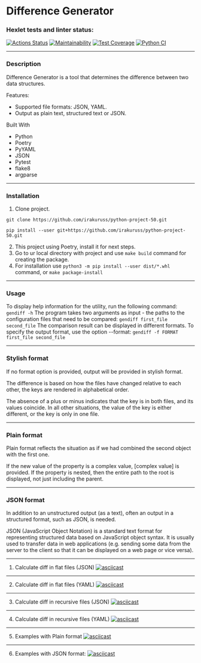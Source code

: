 # Difference Generator

### Hexlet tests and linter status:
[![Actions Status](https://github.com/irakuruss/python-project-50/workflows/hexlet-check/badge.svg)](https://github.com/irakuruss/python-project-50/actions)
[![Maintainability](https://api.codeclimate.com/v1/badges/3f10fbe2a4cc417ffd52/maintainability)](https://codeclimate.com/github/irakuruss/python-project-50/maintainability)
[![Test Coverage](https://api.codeclimate.com/v1/badges/3f10fbe2a4cc417ffd52/test_coverage)](https://codeclimate.com/github/irakuruss/python-project-50/test_coverage)
[![Python CI](https://github.com/irakuruss/python-project-50/actions/workflows/main.yml/badge.svg)](https://github.com/irakuruss/python-project-50/actions/workflows/main.yml)
___
### Description
Difference Generator is a tool that determines the difference between two data structures.

Features:
 - Supported file formats: JSON, YAML.
 - Output as plain text, structured text or JSON.

Built With
- Python
- Poetry
- PyYAML
- JSON
- Pytest
- flake8
- argparse
___
### Installation
1. Clone project.
```
git clone https://github.com/irakuruss/python-project-50.git
```
```
pip install --user git+https://github.com/irakuruss/python-project-50.git
```
2. This project using Poetry, install it for next steps.
3. Go to ur local directory with project and use `make build` command for creating the package.
4. For installation use `python3 -m pip install --user dist/*.whl` command, or `make package-install`
___
### Usage
To display help information for the utility, run the following command: 
`gendiff -h`
The program takes two arguments as input - the paths to the configuration files that need to be compared: 
`gendiff first_file second_file`
The comparison result can be displayed in different formats. To specify the output format, use the option --format:
`gendiff -f FORMAT first_file second_file`
___
### Stylish format

If no format option is provided, output will be provided in stylish format.

The difference is based on how the files have changed relative to each other, the keys are rendered in alphabetical order.

The absence of a plus or minus indicates that the key is in both files, and its values coincide. In all other situations, the value of the key is either different, or the key is only in one file.
___
### Plain format

Plain format reflects the situation as if we had combined the second object with the first one.

If the new value of the property is a complex value, [complex value] is provided.
If the property is nested, then the entire path to the root is displayed, not just including the parent.
___
### JSON format

In addition to an unstructured output (as a text), often an output in a structured format, such as JSON, is needed.

JSON (JavaScript Object Notation) is a standard text format for representing structured data based on JavaScript object syntax. It is usually used to transfer data in web applications (e.g. sending some data from the server to the client so that it can be displayed on a web page or vice versa).
___
1. Calculate diff in flat files (JSON)
[![asciicast](https://asciinema.org/a/tNWxhfCoAZ5HgWi6pNJQCHQ29.svg)](https://asciinema.org/a/tNWxhfCoAZ5HgWi6pNJQCHQ29)
___
2. Calculate diff in flat files (YAML)
[![asciicast](https://asciinema.org/a/qDOp2Y2ECv107YZkTwulwLhjR.svg)](https://asciinema.org/a/qDOp2Y2ECv107YZkTwulwLhjR)
___
3. Calculate diff in recursive files (JSON)
[![asciicast](https://asciinema.org/a/ql7k0v3b9AhKx4n5ArVN0dvvD.svg)](https://asciinema.org/a/ql7k0v3b9AhKx4n5ArVN0dvvD)
___
4. Calculate diff in recursive files (YAML)
[![asciicast](https://asciinema.org/a/Spbt7D5QcxGyFYaioawqjn7xI.svg)](https://asciinema.org/a/Spbt7D5QcxGyFYaioawqjn7xI)
___
5. Examples with Plain format
[![asciicast](https://asciinema.org/a/ZjwQ02DScR4aM9aS9jIVG40j6.svg)](https://asciinema.org/a/ZjwQ02DScR4aM9aS9jIVG40j6)
___
6. Examples with JSON format:
[![asciicast](https://asciinema.org/a/yB4ONwbLWR0ZLtIuwly2qbuRL.svg)](https://asciinema.org/a/yB4ONwbLWR0ZLtIuwly2qbuRL)
